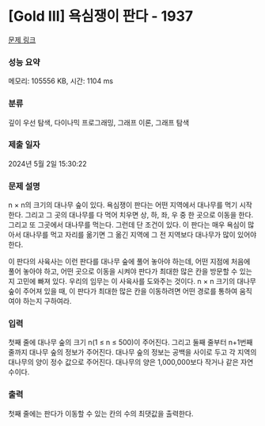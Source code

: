 # [Gold III] 욕심쟁이 판다 - 1937 

[문제 링크](https://www.acmicpc.net/problem/1937) 

### 성능 요약

메모리: 105556 KB, 시간: 1104 ms

### 분류

깊이 우선 탐색, 다이나믹 프로그래밍, 그래프 이론, 그래프 탐색

### 제출 일자

2024년 5월 2일 15:30:22

### 문제 설명

<p>n × n의 크기의 대나무 숲이 있다. 욕심쟁이 판다는 어떤 지역에서 대나무를 먹기 시작한다. 그리고 그 곳의 대나무를 다 먹어 치우면 상, 하, 좌, 우 중 한 곳으로 이동을 한다. 그리고 또 그곳에서 대나무를 먹는다. 그런데 단 조건이 있다. 이 판다는 매우 욕심이 많아서 대나무를 먹고 자리를 옮기면 그 옮긴 지역에 그 전 지역보다 대나무가 많이 있어야 한다.</p>

<p>이 판다의 사육사는 이런 판다를 대나무 숲에 풀어 놓아야 하는데, 어떤 지점에 처음에 풀어 놓아야 하고, 어떤 곳으로 이동을 시켜야 판다가 최대한 많은 칸을 방문할 수 있는지 고민에 빠져 있다. 우리의 임무는 이 사육사를 도와주는 것이다. n × n 크기의 대나무 숲이 주어져 있을 때, 이 판다가 최대한 많은 칸을 이동하려면 어떤 경로를 통하여 움직여야 하는지 구하여라.</p>

### 입력 

 <p>첫째 줄에 대나무 숲의 크기 n(1 ≤ n ≤ 500)이 주어진다. 그리고 둘째 줄부터 n+1번째 줄까지 대나무 숲의 정보가 주어진다. 대나무 숲의 정보는 공백을 사이로 두고 각 지역의 대나무의 양이 정수 값으로 주어진다. 대나무의 양은 1,000,000보다 작거나 같은 자연수이다.</p>

### 출력 

 <p>첫째 줄에는 판다가 이동할 수 있는 칸의 수의 최댓값을 출력한다.</p>

